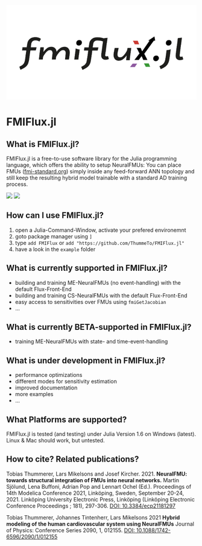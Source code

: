 ![FMIFlux.jl Logo](https://github.com/ThummeTo/FMIFlux.jl/blob/main/logo/dark/fmifluxjl_logo_640_320.png "FMIFlux.jl Logo")
# FMIFlux.jl

## What is FMIFlux.jl?
FMIFlux.jl is a free-to-use software library for the Julia programming language, which offers the ability to setup NeuralFMUs: You can place FMUs ([fmi-standard.org](http://fmi-standard.org/)) simply inside any feed-forward ANN topology and still keep the resulting hybrid model trainable with a standard AD training process.

<!--- [![](https://img.shields.io/badge/docs-stable-blue.svg)](https://ThummeTo.github.io/FMIFlux.jl/stable) --->
[![](https://img.shields.io/badge/docs-dev-blue.svg)](https://ThummeTo.github.io/FMIFlux.jl/dev) [![](https://github.com/ThummeTo/FMIFlux.jl/actions/workflows/Test.yml/badge.svg)]()

## How can I use FMIFlux.jl?
1. open a Julia-Command-Window, activate your prefered environemnt
1. goto package manager using ```]```
1. type ```add FMIFlux``` or ```add "https://github.com/ThummeTo/FMIFlux.jl"```
1. have a look in the ```example``` folder

## What is currently supported in FMIFlux.jl?
- building and training ME-NeuralFMUs (no event-handling) with the default Flux-Front-End
- building and training CS-NeuralFMUs with the default Flux-Front-End
- easy access to sensitivities over FMUs using ```fmiGetJacobian```
- ...

## What is currently BETA-supported in FMIFlux.jl?
- training ME-NeuralFMUs with state- and time-event-handling 

## What is under development in FMIFlux.jl?
- performance optimizations
- different modes for sensitivity estimation
- improved documentation
- more examples
- ...

## What Platforms are supported?
FMIFlux.jl is tested (and testing) under Julia Version 1.6 on Windows (latest). Linux & Mac should work, but untested.

## How to cite? Related publications?
Tobias Thummerer, Lars Mikelsons and Josef Kircher. 2021. **NeuralFMU: towards structural integration of FMUs into neural networks.** Martin Sjölund, Lena Buffoni, Adrian Pop and Lennart Ochel (Ed.). Proceedings of 14th Modelica Conference 2021, Linköping, Sweden, September 20-24, 2021. Linköping University Electronic Press, Linköping (Linköping Electronic Conference Proceedings ; 181), 297-306. [DOI: 10.3384/ecp21181297](https://doi.org/10.3384/ecp21181297)

Tobias Thummerer, Johannes Tintenherr, Lars Mikelsons 2021 **Hybrid modeling of the human cardiovascular system using NeuralFMUs** Journal of Physics: Conference Series 2090, 1, 012155. [DOI: 10.1088/1742-6596/2090/1/012155](https://doi.org/10.1088/1742-6596/2090/1/012155)